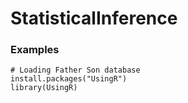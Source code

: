 # StatisticalInference

### Examples
```{R}
# Loading Father Son database
install.packages("UsingR")
library(UsingR)
```
